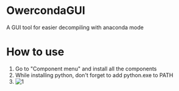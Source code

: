 # OwercondaGUI
A GUI tool for easier decompiling with anaconda mode
# How to use
1. Go to "Component menu" and install all the components
2. While installing python, don't forget to add python.exe to PATH
3. ![1](https://user-images.githubusercontent.com/57108197/150641019-b6d7af1f-2d5f-41ed-8bb6-bb7f332db7ed.png)
